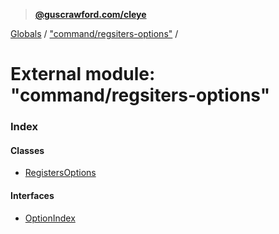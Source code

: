 > **[@guscrawford.com/cleye](../README.md)**

[Globals](../globals.md) / ["command/regsiters-options"](_command_regsiters_options_.md) /

# External module: "command/regsiters-options"

### Index

#### Classes

* [RegistersOptions](../classes/_command_regsiters_options_.registersoptions.md)

#### Interfaces

* [OptionIndex](../interfaces/_command_regsiters_options_.optionindex.md)